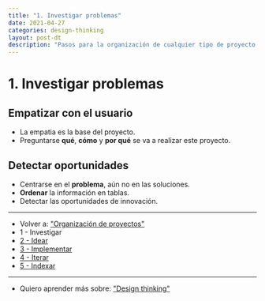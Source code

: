 ```yaml
---
title: "1. Investigar problemas"
date: 2021-04-27
categories: design-thinking
layout: post-dt
description: "Pasos para la organización de cualquier tipo de proyecto."
---
```


# 1. Investigar problemas

## Empatizar con el usuario

- La empatia es la base del proyecto.
- Preguntarse **qué**, **cómo** y **por qué** se va a realizar este proyecto.

## Detectar oportunidades

- Centrarse en el **problema**, aún no en las soluciones.
- **Ordenar** la información en tablas.
- Detectar las oportunidades de innovación.

***

- Volver a: ["Organización de proyectos"](organizar-proyectos-0)
- 1 - Investigar
- [2 - Idear](organizar-proyectos-2)
- [3 - Implementar](organizar-proyectos-3)
- [4 - Iterar](organizar-proyectos-4)
- [5 - Indexar](organizar-proyectos-5)

***

- Quiero aprender más sobre: ["Design thinking"](../00/design-thinking)
